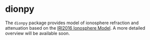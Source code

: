 # dionpy
The `dionpy` package provides model of ionosphere refraction and attenuation based on the 
[IRI2016 Ionosphere Model](https://irimodel.org/).
A more detailed overview will be available soon.